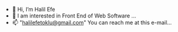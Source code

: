 - 👋 Hi, I’m Halil Efe
- 👀 I am interested in Front End of Web Software ...
- 📫 "halilefetoklu@gmail.com" You can reach me at this e-mail...


